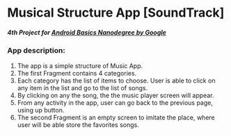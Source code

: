 # Musical Structure App [SoundTrack]

##### 4th Project for [Android Basics Nanodegree by Google](https://www.udacity.com/course/android-basics-nanodegree-by-google--nd803)

### App description:

1. The app is a simple structure of Music App.
2. The first Fragment contains 4 categories.
3. Each category has the list of items to choose.
User is able to click on any item in the list and go to the list of songs.
4. By clicking on any the song, the the music player screen will appear.
5. From any activity in the app, user can go back to the previous page, using up button.
6. The second Fragment is an empty screen to imitate the place, where user will be able
store the favorites songs.
